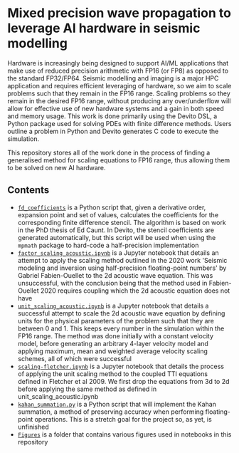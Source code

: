# Mixed precision wave propagation to leverage AI hardware in seismic modelling

Hardware is increasingly being designed to support AI/ML applications that make use of reduced precision arithmetic with FP16 (or FP8) as opposed to the standard FP32/FP64.
Seismic modelling and imaging is a major HPC application and requires efficient leveraging of hardware, so we aim to scale problems such that they remain in the FP16 range.
Scaling problems so they remain in the desired FP16 range, without producing any over/underflow will allow for effective use of new hardware systems and a gain in both speed and memory usage.
This work is done primarily using the Devito DSL, a Python package used for solving PDEs with finite difference methods. Users outline a problem in Python and Devito generates C code to execute the simulation.

This repository stores all of the work done in the process of finding a generalised method for scaling equations to FP16 range, thus allowing them to be solved on new AI hardware.

## Contents
- [`fd_coefficients`](./fd_coefficients.py) is a Python script that, given a derivative order, expansion point and set of values, calculates the coefficients for the corresponding finite difference stencil. The algorithm is based on work in the PhD thesis of Ed Caunt. In Devito, the stencil coefficients are generated automatically, but this script will be used when using the `mpmath` package to hard-code a half-precision implementation
- [`factor_scaling_acoustic.ipynb`](./factor_scaling_acoustic.ipynb) is a Jupyter notebook that details an attempt to apply the scaling method outlined in the 2020 work 'Seismic modeling and inversion using half-precision floating-point numbers' by Gabriel Fabien-Ouellet to the 2d acoustic wave equation. This was unsuccessful, with the conclusion being that the method used in Fabien-Ouellet 2020 requires coupling which the 2d acoustic equation does not have
- [`unit_scaling_acoustic.ipynb`](./unit_scaling_acoustic.ipynb) is a Jupyter notebook that details a successful attempt to scale the 2d acoustic wave equation by defining units for the physical parameters of the problem such that they are between 0 and 1. This keeps every number in the simulation within the FP16 range. The method was done initially with a constant velocity model, before generating an arbitrary 4-layer velocity model and applying maximum, mean and weighted average velocity scaling schemes, all of which were successful
- [`scaling-fletcher.ipynb`](./scaling-fletcher.ipynb) is a Jupyter notebook that details the process of applying the unit scaling method to the coupled TTI equations defined in Fletcher et al 2009. We first drop the equations from 3d to 2d before applying the same method as defined in unit_scaling_acoustic.ipynb
- [`kahan_summation.py`](./kahan_summation.py) is a Python script that will implement the Kahan summation, a method of preserving accuracy when performing floating-point operations. This is a stretch goal for the project so, as yet, is unfinished
- [`Figures`](./Figures) is a folder that contains various figures used in notebooks in this repository 
